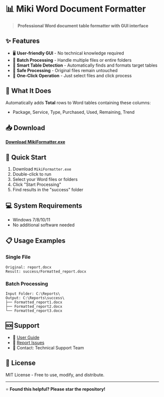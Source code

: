 # 📊 Miki Word Document Formatter

> **Professional Word document table formatter with GUI interface**

## ✨ Features

- 🖥️ **User-friendly GUI** - No technical knowledge required
- 📁 **Batch Processing** - Handle multiple files or entire folders
- 🎯 **Smart Table Detection** - Automatically finds and formats target tables
- 💾 **Safe Processing** - Original files remain untouched
- 🚀 **One-Click Operation** - Just select files and click process

## 🎯 What It Does

Automatically adds **Total** rows to Word tables containing these columns:
- Package, Service, Type, Purchased, Used, Remaining, Trend

## 📥 Download

**[Download MikiFormatter.exe](https://github.com/v-jaymeliao/Miki_formatter/releases/latest)**

## 🚀 Quick Start

1. Download `MikiFormatter.exe`
2. Double-click to run
3. Select your Word files or folders
4. Click "Start Processing"
5. Find results in the "success" folder

## 💻 System Requirements

- Windows 7/8/10/11
- No additional software needed

## 📋 Usage Examples

### Single File
```
Original: report.docx
Result: success/Formatted_report.docx
```

### Batch Processing
```
Input Folder: C:\Reports\
Output: C:\Reports\success\
├── Formatted_report1.docx
├── Formatted_report2.docx
└── Formatted_report3.docx
```

## 🆘 Support

- 📖 [User Guide](HOW_TO_USE.txt)
- 🐛 [Report Issues](https://github.com/v-jaymeliao/Miki_formatter/issues)
- 📧 Contact: Technical Support Team

## 📄 License

MIT License - Free to use, modify, and distribute.

---

⭐ **Found this helpful? Please star the repository!**